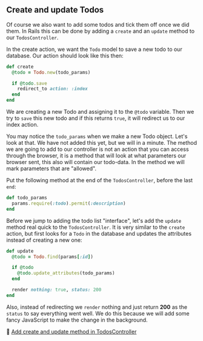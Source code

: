 ## Create and update Todos

Of course we also want to add some todos and tick them off once we did them.
In Rails this can be done by adding a `create` and an `update` method to our `TodosController`.

In the create action, we want the `Todo` model to save a new todo to our database. Our action should look like this then:

```ruby
def create
  @todo = Todo.new(todo_params)

  if @todo.save
    redirect_to action: :index
  end
end
```

We are creating a new Todo and assigning it to the `@todo` variable. Then we try to `save` this new todo and if this returns `true`, it will redirect us to our index action.

You may notice the `todo_params` when we make a new Todo object. Let's look at that. We have not added this yet, but we will in a minute. The method we are going to add to our controller is not an action that you can access through the browser, it is a method that will look at what parameters our browser sent, this also will contain our todo-data. In the method we will mark parameters that are "allowed".

Put the following method at the end of the `TodosController`, before the last `end`:

```ruby
def todo_params
  params.require(:todo).permit(:description)
end
```

Before we jump to adding the todo list "interface", let's add the `update` method real quick to the `TodosController`. It is very similar to the `create` action, but first looks for a `Todo` in the database and updates the attributes instead of creating a new one:

```ruby
def update
  @todo = Todo.find(params[:id])

  if @todo
    @todo.update_attributes(todo_params)
  end

  render nothing: true, status: 200
end
```

Also, instead of redirecting we `render` nothing and just return **200** as the `status` to say everything went well. We do this because we will add some fancy JavaScript to make the change in the background.

💾 [Add create and update method in TodosController](https://github.com/bastilian/todo-application/commit/ffe88069fc6192d9d390e869535e1f7621e0f29d)

